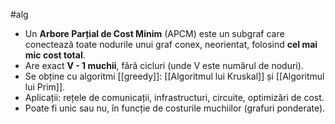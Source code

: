 #alg 
- Un **Arbore Parțial de Cost Minim** (APCM) este un subgraf care conectează toate nodurile unui graf conex, neorientat, folosind **cel mai mic cost total**.
- Are exact **V - 1 muchii**, fără cicluri (unde V este numărul de noduri).
- Se obține cu algoritmi [[greedy]]: [[Algoritmul lui Kruskal]] și [[Algoritmul lui Prim]].
- Aplicații: rețele de comunicații, infrastructuri, circuite, optimizări de cost.
- Poate fi unic sau nu, în funcție de costurile muchiilor (grafuri ponderate).

